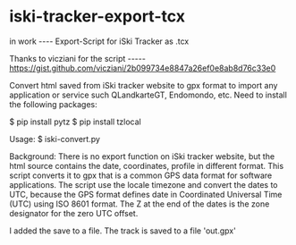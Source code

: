 # iski-tracker-export-tcx

in work ---- Export-Script for iSki Tracker as .tcx

Thanks to vicziani for the script ----- https://gist.github.com/vicziani/2b099734e8847a26ef0e8ab8d76c33e0

Convert html saved from iSki tracker website to gpx format to import any application or service such QLandkarteGT, Endomondo, etc. 
Need to install the following packages: 

$ pip install pytz 
$ pip install tzlocal 

Usage: $ iski-convert.py 

Background: There is no export function on iSki tracker website, but the html source contains the date, coordinates, profile 
in different format. This script converts it to gpx that is a common GPS data format for software applications. 
The script use the locale timezone and convert the dates to UTC, because the GPS format defines date in Coordinated Universal Time (UTC) 
using ISO 8601 format. The Z at the end of the dates is the zone designator for the zero UTC offset.

I added the save to a file. The track is saved to a file 'out.gpx'
